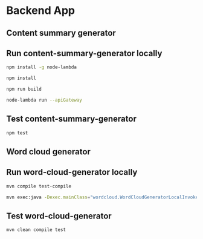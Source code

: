 # Backend App

## Content summary generator

## Run content-summary-generator locally

```sh
npm install -g node-lambda

npm install

npm run build

node-lambda run --apiGateway
```

## Test content-summary-generator

```sh
npm test
```

## Word cloud generator

## Run word-cloud-generator locally

```sh
mvn compile test-compile

mvn exec:java -Dexec.mainClass="wordcloud.WordCloudGeneratorLocalInvoke" -Dexec.classpathScope=test
```

## Test word-cloud-generator

```sh
mvn clean compile test
```
